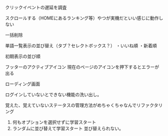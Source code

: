 クリックイベントの遅延を調査

スクロールする（HOMEにあるランキング等）やつが実機だといい感じに動作しない

一括削除

単語一覧表示の並び替え（タブ？セレクトボックス？）
・いいね順
・新着順

初期表示の並び順

フッターのアクティブアイコン
現在のページのアイコンを押下するとエラーが出る

ローディング画面

ログインしていないとできない機能の洗い出し。

覚えた、覚えていないステータスの管理方法がめちゃくちゃなんでリファクタリング

1. 何もオプションを選択せずに学習スタート
2. ランダムに並び替えて学習スタート
並び替えられない。
